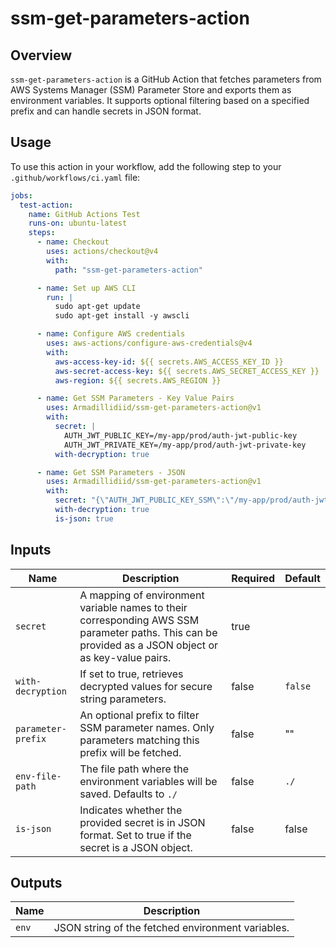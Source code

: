 # ssm-get-parameters-action

## Overview

`ssm-get-parameters-action` is a GitHub Action that fetches parameters from AWS Systems Manager (SSM) Parameter Store and exports them as environment variables. It supports optional filtering based on a specified prefix and can handle secrets in JSON format.

## Usage

To use this action in your workflow, add the following step to your `.github/workflows/ci.yaml` file:

```yaml
jobs:
  test-action:
    name: GitHub Actions Test
    runs-on: ubuntu-latest
    steps:
      - name: Checkout
        uses: actions/checkout@v4
        with:
          path: "ssm-get-parameters-action"

      - name: Set up AWS CLI
        run: |
          sudo apt-get update
          sudo apt-get install -y awscli

      - name: Configure AWS credentials
        uses: aws-actions/configure-aws-credentials@v4
        with:
          aws-access-key-id: ${{ secrets.AWS_ACCESS_KEY_ID }}
          aws-secret-access-key: ${{ secrets.AWS_SECRET_ACCESS_KEY }}
          aws-region: ${{ secrets.AWS_REGION }}

      - name: Get SSM Parameters - Key Value Pairs
        uses: Armadillidiid/ssm-get-parameters-action@v1
        with:
          secret: |
            AUTH_JWT_PUBLIC_KEY=/my-app/prod/auth-jwt-public-key
            AUTH_JWT_PRIVATE_KEY=/my-app/prod/auth-jwt-private-key
          with-decryption: true

      - name: Get SSM Parameters - JSON
        uses: Armadillidiid/ssm-get-parameters-action@v1
        with:
          secret: "{\"AUTH_JWT_PUBLIC_KEY_SSM\":\"/my-app/prod/auth-jwt-public-key\"}"
          with-decryption: true
          is-json: true
```

## Inputs

| Name               | Description                                                                                                                                          | Required | Default |
| ------------------ | ---------------------------------------------------------------------------------------------------------------------------------------------------- | -------- | ------- |
| `secret`           | A mapping of environment variable names to their corresponding AWS SSM parameter paths. This can be provided as a JSON object or as key-value pairs. | true     |         |
| `with-decryption`  | If set to true, retrieves decrypted values for secure string parameters.                                                                             | false    | `false` |
| `parameter-prefix` | An optional prefix to filter SSM parameter names. Only parameters matching this prefix will be fetched.                                              | false    | ""      |
| `env-file-path`    | The file path where the environment variables will be saved. Defaults to `./`                                                                        | false    | `./`    |
| `is-json`          | Indicates whether the provided secret is in JSON format. Set to true if the secret is a JSON object.                                                 | false    | false   |

## Outputs

| Name  | Description                                       |
| ----- | ------------------------------------------------- |
| `env` | JSON string of the fetched environment variables. |
